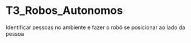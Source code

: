 # T3_Robos_Autonomos
Identificar pessoas no ambiente e fazer o robô se posicionar ao lado da pessoa

